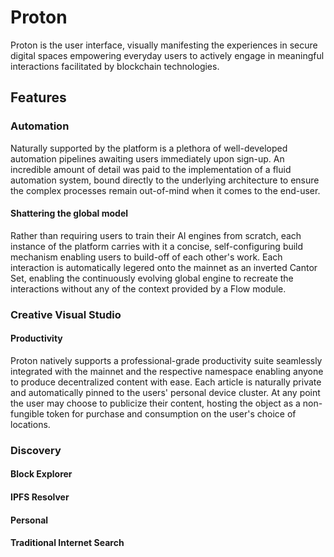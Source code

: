 # Proton

Proton is the user interface, visually manifesting the experiences in secure digital spaces empowering everyday users to actively engage in meaningful interactions facilitated by blockchain technologies.



## Features

### Automation

Naturally supported by the platform is a plethora of well-developed automation pipelines awaiting users immediately upon sign-up. An incredible amount of detail was paid to the implementation of a fluid automation system, bound directly to the underlying architecture to ensure the complex processes remain out-of-mind when it comes to the end-user.&#x20;

#### Shattering the global model

Rather than requiring users to train their AI engines from scratch, each instance of the platform carries with it a concise, self-configuring build mechanism enabling users to build-off of each other's work. Each interaction is automatically legered onto the mainnet as an inverted Cantor Set, enabling the continuously evolving global engine to recreate the interactions without any of the context provided by a Flow module.

### Creative Visual Studio

#### Productivity

Proton natively supports a professional-grade productivity suite seamlessly integrated with the mainnet and the respective namespace enabling anyone to produce decentralized content with ease. Each article is naturally private and automatically pinned to the users' personal device cluster. At any point the user may choose to publicize their content, hosting the object as a non-fungible token for purchase and consumption on the user's choice of locations.

### Discovery

#### Block Explorer



#### IPFS Resolver



#### Personal



#### Traditional Internet Search
